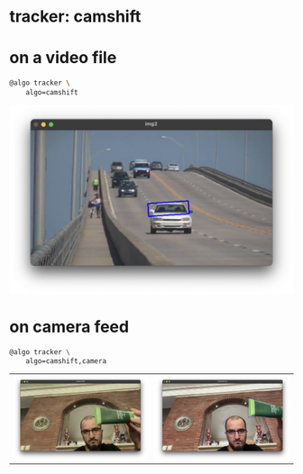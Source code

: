 # tracker: camshift

# on a video file

```bash
@algo tracker \
	algo=camshift
```

![image](https://github.com/kamangir/assets/blob/main/tracker/camshift.png?raw=true)

# on camera feed

```bash
@algo tracker \
	algo=camshift,camera
```

| | |
|-|-|
| ![image](https://github.com/kamangir/assets/blob/main/tracker/camshift-roi.png?raw=true) | ![image](https://github.com/kamangir/assets/blob/main/tracker/camshift-tracker.png?raw=true) |
